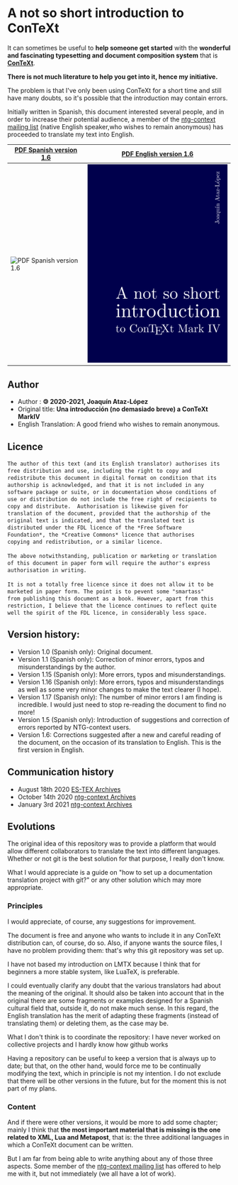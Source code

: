 # A not so short introduction to ConTeXt

It can sometimes be useful to **help someone get started** with the 
**wonderful and fascinating typesetting and document composition system** that is [**ConTeXt**](https://wiki.contextgarden.net).

**There is not much literature to help you get into it, hence my initiative.**

The problem is that I've only been using ConTeXt for a short time and still 
have many doubts, so it's possible that the introduction may contain 
errors. 

Initially written in Spanish, this document interested several people, and in 
order to increase their potential audience, a member of the [ntg-context mailing list]( https://mailman.ntg.nl/pipermail/ntg-context/)
(native English speaker,who wishes to remain anonymous) has proceeded to translate my text into English.

| [PDF Spanish version 1.6](en/introCTX_esp.pdf)   | [PDF English version 1.6](en/introCTX_eng.pdf)   |
|------------------------------------------------------------------------|----------------------------|
| ![PDF Spanish version 1.6](/en/introCTX_esp.png) | ![PDF English version 1.6](/en/introCTX_eng.png) |

## Author

- Author : **🄯 2020-2021, Joaquín Ataz-López**
- Original title: **Una introducción (no demasiado breve) a ConTeXt MarkIV**
- English Translation: A good friend who wishes to remain anonymous.

## Licence

    The author of this text (and its English translator) authorises its
    free distribution and use, including the right to copy and
    redistribute this document in digital format on condition that its
    authorship is acknowledged, and that it is not included in any
    software package or suite, or in documentation whose conditions of
    use or distribution do not include the free right of recipients to
    copy and distribute.  Authorisation is likewise given for
    translation of the document, provided that the authorship of the
    original text is indicated, and that the translated text is
    distributed under the FDL licence of the *Free Software
    Foundation*, the *Creative Commons* licence that authorises
    copying and redistribution, or a similar licence.

    The above notwithstanding, publication or marketing or translation
    of this document in paper form will require the author's express
    authorisation in writing.

    It is not a totally free licence since it does not allow it to be
    marketed in paper form. The point is to pevent some "smartass"
    from publishing this document as a book. However, apart from this
    restriction, I believe that the licence continues to reflect quite
    well the spirit of the FDL licence, in considerably less space.

## Version history:

- Version 1.0  (Spanish only): Original document.
- Version 1.1  (Spanish only): Correction of minor errors, typos and misunderstandings by the author.
- Version 1.15 (Spanish only): More errors, typos and misunderstandings.
- Version 1.16 (Spanish only): More errors, typos and misunderstandings as well as some very minor changes to make the text clearer (I hope).
- Version 1.17 (Spanish only): The number of minor errors I am finding is incredible. I would just need to stop re-reading the document to find no more!
- Version 1.5  (Spanish only): Introduction of suggestions and correction of errors reported by NTG-context users.
- Version 1.6: Corrections suggested after a new and careful reading of the document, on the occasion of its translation to English. This is the first version in English.


## Communication history

- August 18th 2020  [ES-TEX Archives](https://listserv.rediris.es/cgi-bin/wa?A2=ind2008&L=ES-TEX&P=24771)
- October 14th 2020 [ntg-context Archives](https://mailman.ntg.nl/pipermail/ntg-context/2020/thread.html#99759)
- January 3rd 2021  [ntg-context Archives](https://mailman.ntg.nl/pipermail/ntg-context/2021/thread.html#100880)

## Evolutions

The original idea of this repository was to provide a platform that would allow 
different collaborators to translate the text into different languages. 
Whether or not git is the best solution for that purpose, I really don't 
know.

What I would appreciate is a guide on "how to set up a documentation 
translation project with git?" or any other solution which may more appropriate.

### Principles

I would appreciate, of course, any suggestions for improvement.

The document is free
and anyone who wants to include it in any ConTeXt distribution can, of course, do so. 
Also, if anyone wants the source files, I have no problem providing them: that's why this git repository was set up.

I have not based my introduction on LMTX
because I think that for beginners a more stable system, like LuaTeX, is preferable.

I could eventually clarify any doubt that the various translators 
had about the meaning of the original. It should also be taken into 
account that in the original there are some fragments or examples 
designed for a Spanish cultural field that, outside it, do not make much 
sense. In this regard, the English translation has the merit of adapting 
these fragments (instead of translating them) or deleting them, as the 
case may be.

What I don't think is to coordinate the repository: I have never worked 
on collective projects and I hardly know how github works

Having a repository can be useful to keep a version that is always up to 
date; but that, on the other hand, would force me to be continually 
modifying the text, which in principle is not my intention. I do not 
exclude that there will be other versions in the future, but for the 
moment this is not part of my plans. 

### Content

And if there were other versions, 
it would be more to add some chapter; mainly I think that
**the most important material that is missing is the one related to XML, Lua and Metapost**, 
that is: the three additional languages in which a ConTeXt document can be written. 

But I am far from being able to write anything 
about any of those three aspects. Some member of the [ntg-context mailing list]( https://mailman.ntg.nl/pipermail/ntg-context/) has offered to 
help me with it, but not immediately (we all have a lot of work).
